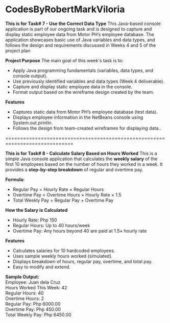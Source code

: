 # CodesByRobertMarkViloria
**This is for Task# 7 - Use the Correct Data Type**
This Java-based console application is part of our ongoing task and is designed to capture and display static employee data from Motor PH’s employee database. The application showcases basic use of Java variables and data types, and follows the design and requirements discussed in Weeks 4 and 5 of the project plan

**Project Purpose**
The main goal of this week's task is to:
- Apply Java programming fundamentals (variables, data types, and console output).
- Use previously identified variables and data types (Week 4 deliverable).
- Capture and display static employee data in the console.
- Format output based on the wireframe design created by the team.

**Features**
- Captures static data from Motor PH’s employee database (test data).
- Displays employee information in the NetBeans console using System.out.println.
- Follows the design from team-created wireframes for displaying data..

=============================================================================

**This is for Task# 8 - Calculate Salary Based on Hours Worked**
This is a simple Java console application that calculates the **weekly salary** of the first 10 employees based on the number of hours they worked in a week. It provides a **step-by-step breakdown** of regular and overtime pay.

**Formula:**
- Regular Pay = Hourly Rate × Regular Hours
- Overtime Pay = Overtime Hours × Hourly Rate × 1.5
- Total Weekly Pay = Regular Pay + Overtime Pay

**How the Salary is Calculated**
- Hourly Rate: Php 150
- Regular Hours: Up to 40 hours/week
- Overtime Pay: Any hours beyond 40 are paid at 1.5× hourly rate

**Features**
- Calculates salaries for 10 hardcoded employees.
- Uses sample weekly hours worked (simulated).
- Displays breakdown of hours, regular pay, overtime, and total pay.
- Easy to modify and extend.

**Sample Output:**<br />
Employee: Juan dela Cruz<br />
Hours Worked This Week: 42<br />
Regular Hours: 40<br />
Overtime Hours: 2<br />
Regular Pay: Php 6000.00<br />
Overtime Pay: Php 450.00<br />
Total Weekly Pay: Php 6450.00<br />
